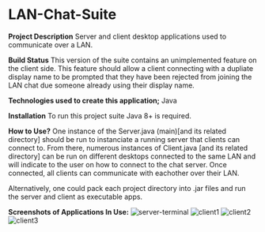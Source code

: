 # LAN-Chat-Suite

**Project Description**
Server and client desktop applications used to communicate over a LAN.

**Build Status**
This version of the suite contains an unimplemented feature on the client side. This feature should allow a client connecting with a dupliate display name to be prompted that they have been rejected from joining the LAN chat due someone already using their display name.

**Technologies used to create this application;**
Java

**Installation**
To run this project suite Java 8+ is required.

**How to Use?**
One instance of the Server.java (main)[and its related directory] should be run to instanciate a running server that clients can connect to. From there, numerous instances of Client.java [and its related directory] can be run on different desktops connected to the same LAN and will indicate to the user on how to connect to the chat server. Once connected, all clients can communicate with eachother over their LAN.

Alternatively, one could pack each project directory into .jar files and run the server and client as executable apps.

**Screenshots of Applications In Use:**
![server-terminal](https://user-images.githubusercontent.com/123710621/215257075-bba3d169-9dd5-451b-982a-e1edcfbb763d.png)
![client1](https://user-images.githubusercontent.com/123710621/215257078-cbb222e2-e096-4b25-ad97-8fb195d34d9f.png)
![client2](https://user-images.githubusercontent.com/123710621/215257080-51b5571c-0dcb-4892-a0b9-4a4eeca5c021.png)
![client3](https://user-images.githubusercontent.com/123710621/215257083-442ca292-e811-41d3-b151-9267b07dee99.png)
